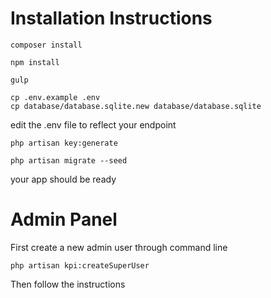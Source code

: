 # Installation Instructions

```
composer install

npm install

gulp

cp .env.example .env
cp database/database.sqlite.new database/database.sqlite

```

edit the .env file to reflect your endpoint

```
php artisan key:generate

php artisan migrate --seed

```

your app should be ready

# Admin Panel
First create a new admin user through command line
```
php artisan kpi:createSuperUser
```

Then follow the instructions

